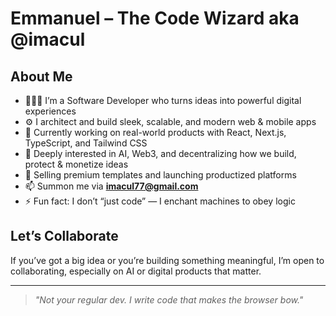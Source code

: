 # Emmanuel – The Code Wizard aka @imacul

## About Me  
- 🧙🏽‍♂️ I’m a Software Developer who turns ideas into powerful digital experiences  
- ⚙️ I architect and build sleek, scalable, and modern web & mobile apps  
- 🔮 Currently working on real-world products with React, Next.js, TypeScript, and Tailwind CSS  
- 🧠 Deeply interested in AI, Web3, and decentralizing how we build, protect & monetize ideas  
- 💼 Selling premium templates and launching productized platforms  
- 📫 Summon me via **imacul77@gmail.com**  
- ⚡ Fun fact: I don’t “just code” — I enchant machines to obey logic  

## Let’s Collaborate  
If you’ve got a big idea or you’re building something meaningful, I’m open to collaborating, especially on AI or digital products that matter.

---

> *"Not your regular dev. I write code that makes the browser bow."*
